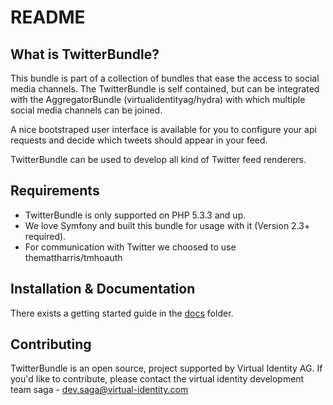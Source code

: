 README
======

What is TwitterBundle?
----------------------

This bundle is part of a collection of bundles that ease the access to social
media channels. The TwitterBundle is self contained, but can be integrated
with the AggregatorBundle (virtualidentityag/hydra) with which multiple social
media channels can be joined.

A nice bootstraped user interface is available for you to configure your api
requests and decide which tweets should appear in your feed.

TwitterBundle can be used to develop all kind of Twitter feed renderers.

Requirements
------------

* TwitterBundle is only supported on PHP 5.3.3 and up.
* We love Symfony and built this bundle for usage with it (Version 2.3+ required).
* For communication with Twitter we choosed to use themattharris/tmhoauth

Installation & Documentation
----------------------------

There exists a getting started guide in the [docs][1] folder.

Contributing
------------

TwitterBundle is an open source, project supported by Virtual Identity AG.
If you'd like to contribute, please contact the virtual identity development
team saga - [dev.saga@virtual-identity.com][2]

[1]: https://github.com/virtualidentityag/hydra-twitter/tree/master/docs
[2]: mailto:dev.saga@virtual-identity.com
